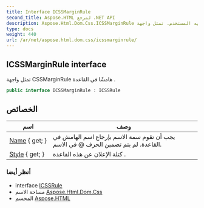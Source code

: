 ```yaml
---
title: Interface ICSSMarginRule
second_title: Aspose.HTML لمرجع .NET API
description: Aspose.Html.Dom.Css.ICSSMarginRule واجهه المستخدم. تمثل واجهة CSSMarginRule هامشًا في القاعدة .
type: docs
weight: 440
url: /ar/net/aspose.html.dom.css/icssmarginrule/
---
```

## ICSSMarginRule interface

تمثل واجهة CSSMarginRule هامشًا في القاعدة .

```csharp
public interface ICSSMarginRule : ICSSRule
```

## الخصائص

| اسم | وصف |
| --- | --- |
| [Name](../../aspose.html.dom.css/icssmarginrule/name/) { get; } | يجب أن تقوم سمة الاسم بإرجاع اسم الهامش في القاعدة. لم يتم تضمين الحرف @ في الاسم. |
| [Style](../../aspose.html.dom.css/icssmarginrule/style/) { get; } | كتلة الإعلان عن هذه القاعدة . |

### أنظر أيضا

* interface [ICSSRule](../icssrule/)
* مساحة الاسم [Aspose.Html.Dom.Css](../../aspose.html.dom.css/)
* المجسم [Aspose.HTML](../../)


